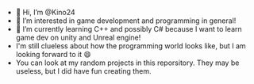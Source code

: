 - 👋 Hi, I’m @Kino24
- 👀 I’m interested in game development and programming in general!
- 🌱 I’m currently learning C++ and possibly C# because I want to learn game dev on unity and Unreal engine!
- I'm still clueless about how the programming world looks like, but I am looking forward to it 😄
- You can look at my random projects in this reporsitory. They may be useless, but I did have fun creating them.
<!---
Kino24/Kino24 is a ✨ special ✨ repository because its `README.md` (this file) appears on your GitHub profile.
You can click the Preview link to take a look at your changes.
--->
